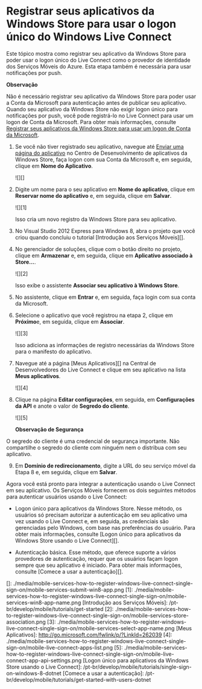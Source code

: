 <properties pageTitle="Register for single sign-on - Azure Mobile Services" metaKeywords="" description="Learn how to register for single sign-on authentication in your Azure Mobile Services application." metaCanonical="" services="mobile-services" documentationCenter="Mobile" title="Register your Windows Store apps to use Windows Live Connect single sign-on" authors="glenga" solutions="" manager="" editor="" />

<tags ms.service="mobile-services" ms.workload="mobile" ms.tgt_pltfrm="mobile-multiple" ms.devlang="multiple" ms.topic="article" ms.date="01/01/1900" ms.author="glenga"></tags>

# Registrar seus aplicativos da Windows Store para usar o logon único do Windows Live Connect

Este tópico mostra como registrar seu aplicativo da Windows Store para poder usar o logon único do Live Connect como o provedor de identidade dos Serviços Móveis do Azure. Esta etapa também é necessária para usar notificações por push.

<div class="dev-callout"><b>Observa&ccedil;&atilde;o</b>
<p>N&atilde;o &eacute; necess&aacute;rio registrar seu aplicativo da Windows Store para poder usar a Conta da Microsoft para autentica&ccedil;&atilde;o antes de publicar seu aplicativo. Quando seu aplicativo da Windows Store n&atilde;o exigir logon &uacute;nico para notifica&ccedil;&otilde;es por push, voc&ecirc; pode registr&aacute;-lo no Live Connect para usar um logon de Conta da Microsoft.  Para obter mais informa&ccedil;&otilde;es, consulte <a href="/pt-br/develop/mobile/how-to-guides/register-for-microsoft-authentication">Registrar seus aplicativos da Windows Store para usar um logon de Conta da Microsoft</a>.</p>
</div>

1.  Se você não tiver registrado seu aplicativo, navegue até [Enviar uma página do aplicativo][] no Centro de Desenvolvimento de aplicativos da Windows Store, faça logon com sua Conta da Microsoft e, em seguida, clique em **Nome do Aplicativo**.

    ![][]

2.  Digite um nome para o seu aplicativo em **Nome do aplicativo**, clique em **Reservar nome do aplicativo** e, em seguida, clique em **Salvar**.

    ![][1]

    Isso cria um novo registro da Windows Store para seu aplicativo.

3.  No Visual Studio 2012 Express para Windows 8, abra o projeto que você criou quando concluiu o tutorial [Introdução aos Serviços Móveis][].

4.  No gerenciador de soluções, clique com o botão direito no projeto, clique em **Armazenar** e, em seguida, clique em **Aplicativo associado à Store...**.

    ![][2]

    Isso exibe o assistente **Associar seu aplicativo à Windows Store**.

5.  No assistente, clique em **Entrar** e, em seguida, faça login com sua conta da Microsoft.

6.  Selecione o aplicativo que você registrou na etapa 2, clique em **Próximo**e, em seguida, clique em **Associar**.

    ![][3]

    Isso adiciona as informações de registro necessárias da Windows Store para o manifesto do aplicativo.

7.  Navegue até a página [Meus Aplicativos][] na Central de Desenvolvedores do Live Connect e clique em seu aplicativo na lista **Meus aplicativos**.

    ![][4]

8.  Clique na página **Editar configurações**, em seguida, em **Configurações da API** e anote o valor de **Segredo do cliente**.

    ![][5]

    <div class="dev-callout"><b>Observa&ccedil;&atilde;o de Seguran&ccedil;a</b>
<p>O segredo do cliente &eacute; uma credencial de seguran&ccedil;a importante. N&atilde;o compartilhe o segredo do cliente com ningu&eacute;m nem o distribua com seu aplicativo.</p>
</div>

9.  Em **Domínio de redirecionamento**, digite a URL do seu serviço móvel da Etapa 8 e, em seguida, clique em **Salvar**.

Agora você está pronto para integrar a autenticação usando o Live Connect em seu aplicativo. Os Serviços Móveis fornecem os dois seguintes métodos para autenticar usuários usando o Live Connect:

-   Logon único para aplicativos da Windows Store. Nesse método, os usuários só precisam autorizar a autenticação em seu aplicativo uma vez usando o Live Connect e, em seguida, as credenciais são gerenciadas pelo Windows, com base nas preferências do usuário. Para obter mais informações, consulte [Logon único para aplicativos da Windows Store usando o Live Connect][].

-   Autenticação básica. Esse método, que oferece suporte a vários provedores de autenticação, requer que os usuários façam logon sempre que seu aplicativo é iniciado. Para obter mais informações, consulte [Comece a usar a autenticação][].

<!-- Anchors. -->
<!-- Images. -->
<!-- URLs. -->

  [Registrar seus aplicativos da Windows Store para usar um logon de Conta da Microsoft]: /pt-br/develop/mobile/how-to-guides/register-for-microsoft-authentication
  [Enviar uma página do aplicativo]: http://go.microsoft.com/fwlink/p/?LinkID=266582
  []: ./media/mobile-services-how-to-register-windows-live-connect-single-sign-on/mobile-services-submit-win8-app.png
  [1]: ./media/mobile-services-how-to-register-windows-live-connect-single-sign-on/mobile-services-win8-app-name.png
  [Introdução aos Serviços Móveis]: /pt-br/develop/mobile/tutorials/get-started
  [2]: ./media/mobile-services-how-to-register-windows-live-connect-single-sign-on/mobile-services-store-association.png
  [3]: ./media/mobile-services-how-to-register-windows-live-connect-single-sign-on/mobile-services-select-app-name.png
  [Meus Aplicativos]: http://go.microsoft.com/fwlink/p/?LinkId=262039
  [4]: ./media/mobile-services-how-to-register-windows-live-connect-single-sign-on/mobile-live-connect-apps-list.png
  [5]: ./media/mobile-services-how-to-register-windows-live-connect-single-sign-on/mobile-live-connect-app-api-settings.png
  [Logon único para aplicativos da Windows Store usando o Live Connect]: /pt-br/develop/mobile/tutorials/single-sign-on-windows-8-dotnet
  [Comece a usar a autenticação]: /pt-br/develop/mobile/tutorials/get-started-with-users-dotnet
